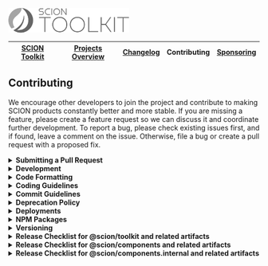 <a href="/README.md"><img src="/resources/branding/scion-toolkit-banner.svg" height="50" alt="SCION Toolkit"></a>

| [SCION Toolkit][menu-home] | [Projects Overview][menu-projects-overview] | [Changelog][menu-changelog] | Contributing | [Sponsoring][menu-sponsoring] |  
| --- | --- | --- | --- | --- |

## Contributing
We encourage other developers to join the project and contribute to making SCION products constantly better and more stable. If you are missing a feature, please create a feature request so we can discuss it and coordinate further development. To report a bug, please check existing issues first, and if found, leave a comment on the issue. Otherwise, file a bug or create a pull request with a proposed fix.

<details>
  <summary><strong>Submitting a Pull Request</strong></summary>
  <br>

This section explains how to submit a pull request.

1. Login to your GitHub account and fork the `SchweizerischeBundesbahnen/scion-toolkit` repo.
1. Make your changes in a new Git branch. Name your branch in the form `issue/123` with `123` as the related GitHub issue number. Before submitting the pull request, please make sure that you comply with our coding and commit guidelines.
1. Run the command `npm run before-push` to make sure that the project builds, passes all tests, and has no lint violations. Alternatively, you can also run the commands one by one, as following:
  - `npm run test:headless`\
    Runs all unit tests.
  - `npm run e2e:headless`\
    Runs all e2e tests.
  - `npm run lint`\
    Lints all project files.
  - `npm run build`\
    Builds the project and related artifacts.
1. Commit your changes using a descriptive commit message that follows our commit guidelines.
1. Before submitting the pull request, ensure to have rebased your branch based on the master branch as we stick to the rebase policy to keep the repository history linear.
1. Push your branch to your fork on GitHub. In GitHub, send a pull request to `scion-toolkit:master`.
1. If we suggest changes, please amend your commit and force push it to your GitHub repository.

> When we receive a pull request, we will carefully review it and suggest changes if necessary. This may require triage and several iterations. Therefore, we kindly ask you to discuss proposed changes with us in advance via the GitHub issue.

</details>

<details>
  <summary><strong>Development</strong></summary>
  <br>

Make sure to use Node.js version 16.16.0 for contributing to SCION. We suggest using [Node Version Manager](https://github.com/nvm-sh/nvm) if you need different Node.js versions for other projects.

For development, you can uncomment the section `PATH-OVERRIDE-FOR-DEVELOPMENT` in `tsconfig.json`. This allows running tests or serving applications without having to build dependent modules first.

The following is a summary of commands useful for development of `scion-toolkit`. See file `package.json` for a complete list of available NPM scripts.

### Commands for working on the @scion/components library

- **`npm run components:lint`**\
  Lints *@scion/components* library.

- **`npm run components:build`**\
  Builds *@scion/components* library.

- **`npm run components:test`**\
  Runs unit tests of *@scion/components* library.

- **`npm run components:e2e:run`**\
  Runs e2e tests of *@scion/components* library.

- **`npm run components:changelog`**\
  Generates the changelog for *@scion/components* based on the commit history. The output is written to `CHANGELOG_COMPONENTS.md`, which will be included in `docs/site/changelog-components/changelog/changelog.md`.

### Commands for working on the @scion/toolkit library

- `npm run toolkit:lint`\
  Lints *@scion/toolkit* library.

- `npm run toolkit:build`\
  Builds *@scion/toolkit* library.

- `npm run toolkit:test`\
  Runs unit tests of *@scion/toolkit* library.

- `npm run toolkit:changelog`\
  Generates the changelog for *@scion/toolkit* based on the commit history. The output is written to `CHANGELOG_TOOLKIT.md`, which will be included in `docs/site/changelog-toolkit/changelog/changelog.md`.

### Commands for working on the @scion/components.internal library

- `npm run components.internal:lint`\
  Lints *@scion/components.internal* library.

- `npm run components.internal:build`\
  Builds *@scion/components.internal* library.

- `npm run components.internal:test`\
  Runs unit tests of *@scion/components.internal* library.

- `npm run components.internal:changelog`\
  Generates the changelog for *@scion/components.internal* based on the commit history. The output is written to `CHANGELOG_COMPONENTS_INTERNAL`, which will be included in `docs/site/changelog-components.internal/changelog/changelog.md`.

### Commands for working on the components application

- `npm run components-app:serve` or `npm run start`\
  Serves the components app on [http://localhost:4200](http://localhost:4200).\
  Uncomment the section `PATH-OVERRIDE-FOR-DEVELOPMENT` in `tsconfig.json` to have hot module reloading support.

- `npm run components-app:build`\
  Builds the components app into `dist` folder using the productive config.

- `npm run components-app:lint`\
  Lints the components app.

### Command for building GitHub Actions

- `run-s github-actions:*:build`\
  Generates GitHub Actions that are used in SCION projects.

</details>

<details>
  <summary><strong>Code Formatting</strong></summary>
  <br>

To ensure consistency within our code base, please use the following formatting settings.

- **For IntelliJ IDEA**\
  Import the code style settings of `.editorconfig.intellij.xml` located in the project root.

- **For other IDEs**\
  Import the code style settings of `.editorconfig` located in the project root.

</details>

<details>
  <summary><strong>Coding Guidelines</strong></summary>
  <br>

In additional to the linting rules, we have the following conventions:

- We believe in the [Best practices for a clean and performant Angular application](https://medium.freecodecamp.org/best-practices-for-a-clean-and-performant-angular-application-288e7b39eb6f) and the [Angular Style Guide](https://angular.io/guide/styleguide).
- We expect line endings to be Unix style (LF) only. Please check your Git settings to not convert line endings to CRLF. You can run the following command to find files with `windows-style` line endings: `find . -type f | xargs file | grep CRLF`.
- Observable names are suffixed with the dollar sign (`$`) to indicate that it is an `Observable` which we must subscribe to and unsubscribe from.
- We use explicit public and private visibility modifiers (except for constructors) to make the code more explicit.
- We prefix private members with an underscore.
- We write each RxJS operator on a separate line, except when piping a single RxJS operator. Then, we write it on the same line as the pipe method.
- We avoid nested RxJS subscriptions.
- We document all public API methods, constants, functions, classes or interfaces.
- We structure the CSS selectors in CSS files similar to the structure of the companion HTML file and favor the direct descendant selector (`>`) over the non-restrictive descendant selector (` `), except if there are good reasons not to do it. This gives us a visual by only reading the CSS file.
- When referencing CSS classes from within E2E tests, we always prefix them with `e2e-`. We never reference e2e prefixed CSS classes in stylesheets.

</details>

<details>
  <summary><strong>Commit Guidelines</strong></summary>
  <br>

We believe in a compact and well written Git commit history. Every commit should be a logically separated changeset. We use the commit messages to generate the changelog.

Each commit message consists of a **header**, a **summary** and a **footer**. The header has a special format that includes a **type**, an optional **scope**, and a **subject**, as following:

```
<type>(<scope>): <subject>

[optional summary]

[optional footer]
```

<details>
  <summary><strong>Type</strong></summary>

- `feat`: new feature
- `fix`: bug fix
- `docs`: changes to the documentation
- `refactor`: changes that neither fixes a bug nor adds a feature
- `perf`: changes that improve performance
- `test`: adding missing tests, refactoring tests; no production code change
- `chore`: other changes like formatting, updating the license, removal of deprecations, etc
- `deps`: changes related to updating dependencies
- `ci`: changes to our CI configuration files and scripts
- `revert`: revert of a previous commit
- `release`: publish a new release
</details>

<details>
  <summary><strong>Scope</strong></summary>

The scope should be the name of the NPM package affected by the change. Optionally, you can also add the secondary entry point, separated by a forward slash.

- `toolkit`: If the change affects the `@scion/toolkit` NPM package.
- `toolkit/<module>`: If the change affects the `@scion/toolkit/<module>` entry point.
- `components`: If the change affects the `@scion/components` NPM package.
- `components/<module>`: If the change affects the `@scion/components/<module>` entry point.
- `ɵcomponents`: If the change affects the `@scion/components.internal` NPM package. We use the Theta (`ɵ`) symbol to have a shorter scope name.
- `ɵcomponents/<module>`: If the change affects the `@scion/components.internal/<module>` entry point.
</details>


<details>
  <summary><strong>Subject</strong></summary>

The subject contains a succinct description of the change and follows the following rules:
- written in the imperative, present tense ("change" not "changed" nor "changes")
- starts with a lowercase letter
- has no punctuation at the end
</details>

<details>
  <summary><strong>Summary</strong></summary>

The summary describes the change. You can include the motivation for the change and contrast this with previous behavior.
</details>

<details>
  <summary><strong>Footer</strong></summary>

In the footer, reference the GitHub issue and optionally close it with the `Closes` keyword, as following:

```
closes #123
```

And finally, add notes about breaking changes, if there are any. Breaking changes start with the keyword `BREAKING CHANGE: `. The rest of the commit message is then used to describe the breaking change and should contain information about the migration.

```
BREAKING CHANGE: Removed deprecated API for xy.

To migrate:
- do xy
- do xy
  ```
</details>

</details>


<details>
  <summary><strong>Deprecation Policy</strong></summary>
  <br>

You can deprecate API in any version. However, it will still be present in the next major release. Removal of deprecated API will occur only in a major release.

When deprecating API, mark it with the `@deprecated` JSDoc comment tag and include the current library version. Optionally, you can also specify which API to use instead, as following:

```ts
/**
 * @deprecated since version 2.0. Use {@link otherMethod} instead.
 */
function someMethod(): void {
}

```  

</details>

<details>
  <summary><strong>Deployments</strong></summary>
  <br>

We deploy our documentations and applications to [Vercel](https://vercel.com). Vercel is a cloud platform for static sites and serverless functions. Applications are deployed using the SCION collaborator account (scion.collaborator@gmail.com) under the [SCION](https://vercel.com/scion) scope.

We have the following toolkit related deployments:

| Deployment             | Vercel Project                            | URL                                 |
|------------------------|-------------------------------------------|-------------------------------------|
| Components Application | https://vercel.com/scion/scion-components | https://components.scion.vercel.app |

</details>

<details>
  <summary><strong>NPM Packages</strong></summary>
  <br>

We publish our packages to the [NPM registry](https://www.npmjs.com/). Packages are published using the SCION collaborator account (scion.collaborator) under the [SCION](https://www.npmjs.com/org/scion) organization.

We have the following toolkit related packages:
- https://www.npmjs.com/package/@scion/toolkit
- https://www.npmjs.com/package/@scion/components
- https://www.npmjs.com/package/@scion/components.internal

</details>

<details>
  <summary><strong>Versioning</strong></summary>
  <br>  

Releases of SCION Toolkit are versioned according to the SemVer (Semantic Versioning) versioning scheme.

**Major Version:**\
Major versions contain breaking changes.

**Minor Version**\
Minor versions add new features or deprecate existing features without breaking changes.

**Patch Level**\
Patch versions fix bugs or optimize existing features without breaking changes.

> The module `@scion/components` is based on the Angular framework and thus follows the major versions of Angular, i.e., when Angular releases a new major version, we will also release a new major version compatible with that Angular version.

</details>

<details>
  <summary><strong>Release Checklist for @scion/toolkit and related artifacts</strong></summary>

Instructions for releasing the `@scion/toolkit` module.

1. Update `/projects/scion/toolkit/package.json` with the new version.
2. Run `npm run toolkit:changelog` to generate the changelog. Then, review the generated changelog carefully and correct typos and formatting errors, if any.
3. Commit the changed files using the following commit message: `release(toolkit): vX.X.X`. Replace `X.X.X` with the current version. Later, when merging the branch into the master branch, a commit message of this format triggers the release action in our [GitHub Actions workflow][link-github-actions-workflow].
4. Push the commit to the branch `release/toolkit-X.X.X` and submit a pull request to the master branch. Replace `X.X.X` with the current version.
5. When merged into the master branch, the release action in our [GitHub Actions workflow][link-github-actions-workflow] creates a Git release tag, publishes the package to NPM, and deploys related applications.
6. Verify that:
  - `@scion/toolkit` is published to: https://www.npmjs.com/package/@scion/toolkit.
  - `Components App` is deployed to: https://components.scion.vercel.app and https://components-vX-X-X.scion.vercel.app.

</details>

<details>
  <summary><strong>Release Checklist for @scion/components and related artifacts</strong></summary>

Instructions for releasing the `@scion/components` module.

1. Update `/projects/scion/components/package.json` with the new version.
2. Run `npm run components:changelog` to generate the changelog. Then, review the generated changelog carefully and correct typos and formatting errors, if any.
3. Commit the changed files using the following commit message: `release(components): vX.X.X`. Replace `X.X.X` with the current version. Later, when merging the branch into the master branch, a commit message of this format triggers the release action in our [GitHub Actions workflow][link-github-actions-workflow].
4. Push the commit to the branch `release/components-X.X.X` and submit a pull request to the master branch. Replace `X.X.X` with the current version.
5. When merged into the master branch, the release action in our [GitHub Actions workflow][link-github-actions-workflow] creates a Git release tag, publishes the package to NPM, and deploys related applications.
6. Verify that:
  - `@scion/components` is published to: https://www.npmjs.com/package/@scion/components.
  - `Components App` is deployed to: https://components.scion.vercel.app and https://components-vX-X-X.scion.vercel.app.

</details>

<details>
  <summary><strong>Release Checklist for @scion/components.internal and related artifacts</strong></summary>

Instructions for releasing the `@scion/components.internal` module.

1. Update `/projects/scion/components.internal/package.json` with the new version.
2. Run `npm run components.internal:changelog` to generate the changelog. Then, review the generated changelog carefully and correct typos and formatting errors, if any.
3. Commit the changed files using the following commit message: `release(ɵcomponents): vX.X.X`. Replace `X.X.X` with the current version. Later, when merging the branch into the master branch, a commit message of this format triggers the release action in our [GitHub Actions workflow][link-github-actions-workflow].
4. Push the commit to the branch `release/ɵcomponents-X.X.X` and submit a pull request to the master branch. Replace `X.X.X` with the current version.
5. When merged into the master branch, the release action in our [GitHub Actions workflow][link-github-actions-workflow] creates a Git release tag, publishes the package to NPM, and deploys related applications.
6. Verify that:
  - `@scion/components.internal` is published to: https://www.npmjs.com/package/@scion/components.internal.
  - `Components App` is deployed to: https://components.scion.vercel.app and https://components-vX-X-X.scion.vercel.app.

</details>

[link-github-actions-workflow]: https://github.com/SchweizerischeBundesbahnen/scion-toolkit/actions

[menu-home]: /README.md
[menu-projects-overview]: /docs/site/projects-overview.md
[menu-changelog]: /docs/site/changelog.md
[menu-contributing]: /CONTRIBUTING.md
[menu-sponsoring]: /docs/site/sponsoring.md

